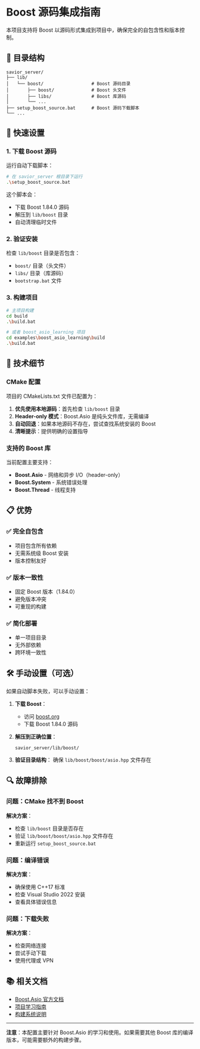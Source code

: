 # Boost 源码集成指南

本项目支持将 Boost 以源码形式集成到项目中，确保完全的自包含性和版本控制。

## 📁 目录结构

```
savior_server/
├── lib/
│   └── boost/                  # Boost 源码目录
│       ├── boost/              # Boost 头文件
│       ├── libs/               # Boost 库源码
│       └── ...
├── setup_boost_source.bat      # Boost 源码下载脚本
└── ...
```

## 🚀 快速设置

### 1. 下载 Boost 源码

运行自动下载脚本：

```bash
# 在 savior_server 根目录下运行
.\setup_boost_source.bat
```

这个脚本会：
- 下载 Boost 1.84.0 源码
- 解压到 `lib/boost` 目录
- 自动清理临时文件

### 2. 验证安装

检查 `lib/boost` 目录是否包含：
- `boost/` 目录（头文件）
- `libs/` 目录（库源码）
- `bootstrap.bat` 文件

### 3. 构建项目

```bash
# 主项目构建
cd build
.\build.bat

# 或者 boost_asio_learning 项目
cd examples\boost_asio_learning\build
.\build.bat
```

## 🔧 技术细节

### CMake 配置

项目的 CMakeLists.txt 文件已配置为：

1. **优先使用本地源码**：首先检查 `lib/boost` 目录
2. **Header-only 模式**：Boost.Asio 是纯头文件库，无需编译
3. **自动回退**：如果本地源码不存在，尝试查找系统安装的 Boost
4. **清晰提示**：提供明确的设置指导

### 支持的 Boost 库

当前配置主要支持：
- **Boost.Asio** - 网络和异步 I/O（header-only）
- **Boost.System** - 系统错误处理
- **Boost.Thread** - 线程支持

## 📋 优势

### ✅ 完全自包含
- 项目包含所有依赖
- 无需系统级 Boost 安装
- 版本控制友好

### ✅ 版本一致性
- 固定 Boost 版本（1.84.0）
- 避免版本冲突
- 可重现的构建

### ✅ 简化部署
- 单一项目目录
- 无外部依赖
- 跨环境一致性

## 🛠️ 手动设置（可选）

如果自动脚本失败，可以手动设置：

1. **下载 Boost**：
   - 访问 [boost.org](https://www.boost.org/users/download/)
   - 下载 Boost 1.84.0 源码

2. **解压到正确位置**：
   ```
   savior_server/lib/boost/
   ```

3. **验证目录结构**：
   确保 `lib/boost/boost/asio.hpp` 文件存在

## 🔍 故障排除

### 问题：CMake 找不到 Boost
**解决方案**：
- 检查 `lib/boost` 目录是否存在
- 验证 `lib/boost/boost/asio.hpp` 文件存在
- 重新运行 `setup_boost_source.bat`

### 问题：编译错误
**解决方案**：
- 确保使用 C++17 标准
- 检查 Visual Studio 2022 安装
- 查看具体错误信息

### 问题：下载失败
**解决方案**：
- 检查网络连接
- 尝试手动下载
- 使用代理或 VPN

## 📚 相关文档

- [Boost.Asio 官方文档](https://www.boost.org/doc/libs/1_84_0/doc/html/boost_asio.html)
- [项目学习指南](docs/learning_guide.md)
- [构建系统说明](README.md)

---

**注意**：本配置主要针对 Boost.Asio 的学习和使用。如果需要其他 Boost 库的编译版本，可能需要额外的构建步骤。